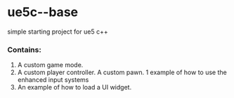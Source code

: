 # ue5c--base
 simple starting project for ue5 c++


### Contains:
1. A custom game mode.
2. A custom player controller.
   A custom pawn.
   1 example of how to use the enhanced input systems
4. An example of how to load a UI widget.



